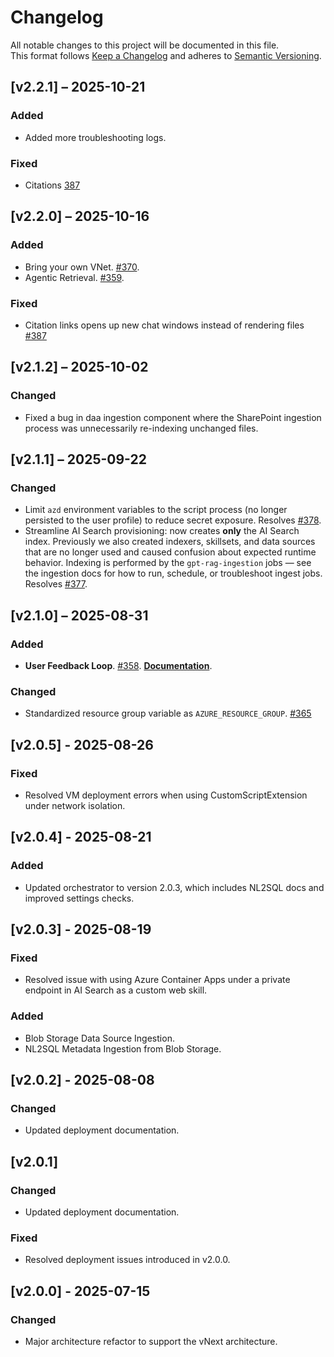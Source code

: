 # Changelog

All notable changes to this project will be documented in this file.  
This format follows [Keep a Changelog](https://keepachangelog.com/) and adheres to [Semantic Versioning](https://semver.org/).

## [v2.2.1] – 2025-10-21
### Added
- Added more troubleshooting logs.
### Fixed
- Citations [387](https://github.com/Azure/GPT-RAG/issues/387)

## [v2.2.0] – 2025-10-16
### Added
- Bring your own VNet. [#370](https://github.com/Azure/GPT-RAG/issues/370).
- Agentic Retrieval. [#359](https://github.com/Azure/GPT-RAG/issues/359).

### Fixed
- Citation links opens up new chat windows instead of rendering files [#387](https://github.com/Azure/GPT-RAG/issues/387)
## [v2.1.2] – 2025-10-02
### Changed
- Fixed a bug in daa ingestion component where the SharePoint ingestion process was unnecessarily re-indexing unchanged files.

## [v2.1.1] – 2025-09-22
### Changed
- Limit `azd` environment variables to the script process (no longer persisted to the user profile) to reduce secret exposure. Resolves [#378](https://github.com/Azure/GPT-RAG/issues/378).
- Streamline AI Search provisioning: now creates **only** the AI Search index. Previously we also created indexers, skillsets, and data sources that are no longer used and caused confusion about expected runtime behavior. Indexing is performed by the `gpt-rag-ingestion` jobs — see the ingestion docs for how to run, schedule, or troubleshoot ingest jobs. Resolves [#377](https://github.com/Azure/GPT-RAG/issues/377).

## [v2.1.0] – 2025-08-31
### Added
- **User Feedback Loop**. [#358](https://github.com/Azure/GPT-RAG/issues/358). **[Documentation](https://github.com/Azure/GPT-RAG/blob/release/2.1.0/docs/GUIDE.md#configuring-user-feedback-loop)**.

### Changed
- Standardized resource group variable as `AZURE_RESOURCE_GROUP`. [#365](https://github.com/Azure/GPT-RAG/issues/365)

## [v2.0.5] - 2025-08-26
### Fixed
- Resolved VM deployment errors when using CustomScriptExtension under network isolation.

## [v2.0.4] - 2025-08-21
### Added
- Updated orchestrator to version 2.0.3, which includes NL2SQL docs and improved settings checks.

## [v2.0.3] - 2025-08-19
### Fixed
- Resolved issue with using Azure Container Apps under a private endpoint in AI Search as a custom web skill.
### Added 
- Blob Storage Data Source Ingestion.
- NL2SQL Metadata Ingestion from Blob Storage.

## [v2.0.2] - 2025-08-08
### Changed
- Updated deployment documentation.

## [v2.0.1]
### Changed
- Updated deployment documentation.

### Fixed
- Resolved deployment issues introduced in v2.0.0.

## [v2.0.0] - 2025-07-15
### Changed
- Major architecture refactor to support the vNext architecture.
